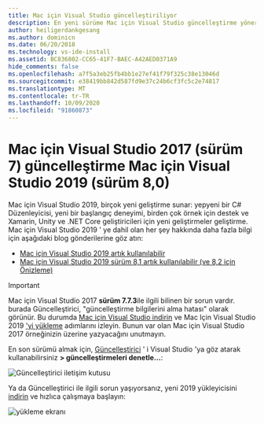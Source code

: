 ```yaml
---
title: Mac için Visual Studio güncelleştiriliyor
description: En yeni sürüme Mac için Visual Studio güncelleştirme yönergeleri.
author: heiligerdankgesang
ms.author: dominicn
ms.date: 06/20/2018
ms.technology: vs-ide-install
ms.assetid: BC836802-CC65-41F7-BAEC-A42AED0371A9
hide_comments: false
ms.openlocfilehash: a7f5a3eb25fb4bb1e27ef41f79f325c38e13046d
ms.sourcegitcommit: e38419bb842d587fd9e37c24b6cf3fc5c2e74817
ms.translationtype: MT
ms.contentlocale: tr-TR
ms.lasthandoff: 10/09/2020
ms.locfileid: "91860873"
---
```

# <a name="update-visual-studio-2017-for-mac-version-7-to-visual-studio-2019-for-mac-version-80"></a>Mac için Visual Studio 2017 (sürüm 7) güncelleştirme Mac için Visual Studio 2019 (sürüm 8,0)

Mac için Visual Studio 2019, birçok yeni geliştirme sunar: yepyeni bir C# Düzenleyicisi, yeni bir başlangıç deneyimi, birden çok örnek için destek ve Xamarin, Unity ve .NET Core geliştiricileri için yeni geliştirmeler geliştirme. Mac için Visual Studio 2019 ' ye dahil olan her şey hakkında daha fazla bilgi için aşağıdaki blog gönderilerine göz atın:

- [Mac için Visual Studio 2019 artık kullanılabilir](https://devblogs.microsoft.com/visualstudio/visual-studio-2019-for-mac-is-now-available/)
- [Mac için Visual Studio 2019 sürüm 8,1 artık kullanılabilir (ve 8,2 için Önizleme)](https://devblogs.microsoft.com/visualstudio/visual-studio-2019-for-mac-version-8-1-is-now-available-and-a-preview-for-8-2/)

> [!IMPORTANT]
> Mac için Visual Studio 2017 **sürüm 7.7.3**ile ilgili bilinen bir sorun vardır. burada Güncelleştirici, "güncelleştirme bilgilerini alma hatası" olarak görünür. Bu durumda [Mac için Visual Studio indirin](https://visualstudio.microsoft.com/vs/mac/) ve Mac Için Visual Studio 2019 ['yi yükleme](./installation.md?view=vsmac-2019) adımlarını izleyin. Bunun var olan Mac için Visual Studio 2017 örneğinizin üzerine yazyacağını unutmayın.

En son sürümü almak için, [Güncelleştirici](./update.md?view=vsmac-2017) ' i Visual Studio 'ya göz atarak kullanabilirsiniz **> güncelleştirmeleri denetle...**:

![Güncelleştirici iletişim kutusu](media/update-vsmac-updater.png)

Ya da Güncelleştirici ile ilgili sorun yaşıyorsanız, yeni 2019 yükleyicisini [indirin](https://visualstudio.microsoft.com/vs/mac/) ve hızlıca çalışmaya başlayın:

![yükleme ekranı](media/update-vsmac-installer.png)